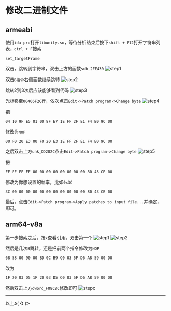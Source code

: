 # 修改二进制文件
## armeabi
使用`ida pro`打开`libunity.so`，等待分析结束后按下`shift + F12`打开字符串列表，`ctrl + F`搜索
```
set_targetFrame
```
双击，跳转到字符串，双击上方的函数`sub_2FE430`
![step1](https://github.com/nishuoshenme/FGOFPSUnlocker/raw/patchfile/imgs/1.jpg)

双击`B指令`右侧函数继续跳转
![step2](https://github.com/nishuoshenme/FGOFPSUnlocker/raw/patchfile/imgs/2.jpg)

跳转2到3次后应该能够看到代码
![step3](https://github.com/nishuoshenme/FGOFPSUnlocker/raw/patchfile/imgs/3.jpg)

光标移至`00406F2C`行，依次点击`Edit->Patch program->Change byte`
![step4](https://github.com/nishuoshenme/FGOFPSUnlocker/raw/patchfile/imgs/4.jpg)

把
```
04 10 9F E5 01 00 8F E7 1E FF 2F E1 F4 B0 9C 00
```
修改为`NOP`
```
00 F0 20 E3 00 F0 20 E3 1E FF 2F E1 F4 B0 9C 00
```
之后双击上方`unk_DD202C`点击`Edit->Patch program->Change byte`
![step5](https://github.com/nishuoshenme/FGOFPSUnlocker/raw/patchfile/imgs/5.jpg)

把
```
FF FF FF FF 00 00 00 00 00 00 00 00 80 43 CE 00
```
修改为你想设置的帧率，比如`0x3C`
```
3C 00 00 00 00 00 00 00 00 00 00 00 80 43 CE 00
```
最后，点击`Edit->Patch program->Apply patches to input file...`并确定，即可。
## arm64-v8a
第一步搜索之后，按`x`查看引用，双击第一个
![step1](https://github.com/nishuoshenme/FGOFPSUnlocker/raw/patchfile/imgs/a.jpg)
![step2](https://github.com/nishuoshenme/FGOFPSUnlocker/raw/patchfile/imgs/b.jpg)

然后是几次`B`跳转，还是把前两个指令修改为`NOP`
```
68 58 00 90 00 BD 0C B9 C0 03 5F D6 A8 59 00 D0
```
改为
```
1F 20 03 D5 1F 20 03 D5 C0 03 5F D6 A8 59 00 D0
```
然后双击上方`dword_F08CBC`修改即可
![stepc](https://github.com/nishuoshenme/FGOFPSUnlocker/raw/patchfile/imgs/c.jpg)

***
以上ᕕ( ᐛ )ᕗ
